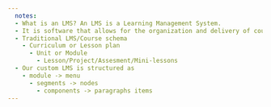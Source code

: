 ```yaml
---
  notes:
  - What is an LMS? An LMS is a Learning Management System.
  - It is software that allows for the organization and delivery of courses or training programs. If you have used buildamodule.com or drupalize.me then you have used a LMS.
  - Traditional LMS/Course schema
    - Curriculum or Lesson plan
      - Unit or Module
        - Lesson/Project/Assesment/Mini-lessons
  - Our custom LMS is structured as
    - module -> menu
      - segments -> nodes
        - components -> paragraphs items
---
```

